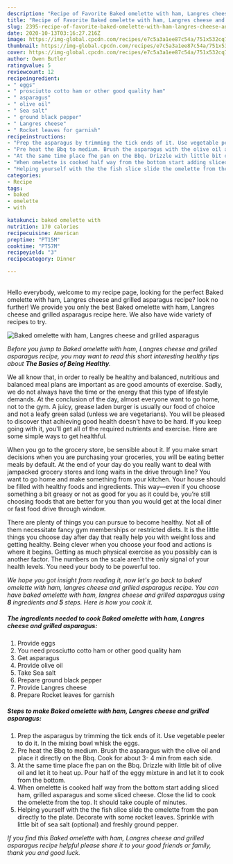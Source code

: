 ```yaml
---
description: "Recipe of Favorite Baked omelette with ham, Langres cheese and grilled asparagus"
title: "Recipe of Favorite Baked omelette with ham, Langres cheese and grilled asparagus"
slug: 2395-recipe-of-favorite-baked-omelette-with-ham-langres-cheese-and-grilled-asparagus
date: 2020-10-13T03:16:27.216Z
image: https://img-global.cpcdn.com/recipes/e7c5a3a1ee87c54a/751x532cq70/baked-omelette-with-ham-langres-cheese-and-grilled-asparagus-recipe-main-photo.jpg
thumbnail: https://img-global.cpcdn.com/recipes/e7c5a3a1ee87c54a/751x532cq70/baked-omelette-with-ham-langres-cheese-and-grilled-asparagus-recipe-main-photo.jpg
cover: https://img-global.cpcdn.com/recipes/e7c5a3a1ee87c54a/751x532cq70/baked-omelette-with-ham-langres-cheese-and-grilled-asparagus-recipe-main-photo.jpg
author: Owen Butler
ratingvalue: 5
reviewcount: 12
recipeingredient:
- " eggs"
- " prosciutto cotto ham or other good quality ham"
- " asparagus"
- " olive oil"
- " Sea salt"
- " ground black pepper"
- " Langres cheese"
- " Rocket leaves for garnish"
recipeinstructions:
- "Prep the asparagus by trimming the tick ends of it. Use vegetable peeler to do it. In the mixing bowl whisk the eggs."
- "Pre heat the Bbq to medium. Brush the asparagus with the olive oil and place it directly on the Bbq. Cook for about 3- 4 min from each side."
- "At the same time place fhe pan on the Bbq. Drizzle with little bit of olive oil and let it to heat up. Pour half of the eggy mixture in and let it to cook from the bottom."
- "When omelette is cooked half way from the bottom start adding sliced ham, grilled asparagus and some sliced cheese. Close the lid to cook the omelette from the top. It should take couple of minutes."
- "Helping yourself with the the fish slice slide the omelette from the pan directly to the plate. Decorate with some rocket leaves. Sprinkle with little bit of sea salt (optional) and freshly ground pepper."
categories:
- Recipe
tags:
- baked
- omelette
- with

katakunci: baked omelette with 
nutrition: 170 calories
recipecuisine: American
preptime: "PT15M"
cooktime: "PT57M"
recipeyield: "3"
recipecategory: Dinner

---
```

<br>
Hello everybody, welcome to my recipe page, looking for the perfect Baked omelette with ham, Langres cheese and grilled asparagus recipe? look no further! We provide you only the best Baked omelette with ham, Langres cheese and grilled asparagus recipe here. We also have wide variety of recipes to try.
<br>


![Baked omelette with ham, Langres cheese and grilled asparagus](https://img-global.cpcdn.com/recipes/e7c5a3a1ee87c54a/751x532cq70/baked-omelette-with-ham-langres-cheese-and-grilled-asparagus-recipe-main-photo.jpg)

<i>Before you jump to Baked omelette with ham, Langres cheese and grilled asparagus recipe, you may want to read this short interesting healthy tips about <strong>The Basics of Being Healthy</strong>.</i>

We all know that, in order to really be healthy and balanced, nutritious and balanced meal plans are important as are good amounts of exercise. Sadly, we do not always have the time or the energy that this type of lifestyle demands. At the conclusion of the day, almost everyone want to go home, not to the gym. A juicy, grease laden burger is usually our food of choice and not a leafy green salad (unless we are vegetarians). You will be pleased to discover that achieving good health doesn't have to be hard. If you keep going with it, you'll get all of the required nutrients and exercise. Here are some simple ways to get healthful.

When you go to the grocery store, be sensible about it. If you make smart decisions when you are purchasing your groceries, you will be eating better meals by default. At the end of your day do you really want to deal with jampacked grocery stores and long waits in the drive through line? You want to go home and make something from your kitchen. Your house should be filled with healthy foods and ingredients. This way—even if you choose something a bit greasy or not as good for you as it could be, you’re still choosing foods that are better for you than you would get at the local diner or fast food drive through window.

There are plenty of things you can pursue to become healthy. Not all of them necessitate fancy gym memberships or restricted diets. It is the little things you choose day after day that really help you with weight loss and getting healthy. Being clever when you choose your food and actions is where it begins. Getting as much physical exercise as you possibly can is another factor. The numbers on the scale aren't the only signal of your health levels. You need your body to be powerful too. 


<i>We hope you got insight from reading it, now let's go back to baked omelette with ham, langres cheese and grilled asparagus recipe. You can have baked omelette with ham, langres cheese and grilled asparagus using <strong>8</strong> ingredients and <strong>5</strong> steps. Here is how you cook it.
</i>

##### The ingredients needed to cook Baked omelette with ham, Langres cheese and grilled asparagus:

1. Provide  eggs
1. You need  prosciutto cotto ham or other good quality ham
1. Get  asparagus
1. Provide  olive oil
1. Take  Sea salt
1. Prepare  ground black pepper
1. Provide  Langres cheese
1. Prepare  Rocket leaves for garnish


##### Steps to make Baked omelette with ham, Langres cheese and grilled asparagus:

1. Prep the asparagus by trimming the tick ends of it. Use vegetable peeler to do it. In the mixing bowl whisk the eggs.
1. Pre heat the Bbq to medium. Brush the asparagus with the olive oil and place it directly on the Bbq. Cook for about 3- 4 min from each side.
1. At the same time place fhe pan on the Bbq. Drizzle with little bit of olive oil and let it to heat up. Pour half of the eggy mixture in and let it to cook from the bottom.
1. When omelette is cooked half way from the bottom start adding sliced ham, grilled asparagus and some sliced cheese. Close the lid to cook the omelette from the top. It should take couple of minutes.
1. Helping yourself with the the fish slice slide the omelette from the pan directly to the plate. Decorate with some rocket leaves. Sprinkle with little bit of sea salt (optional) and freshly ground pepper.


<i>If you find this Baked omelette with ham, Langres cheese and grilled asparagus recipe helpful please share it to your good friends or family, thank you and good luck.</i>
